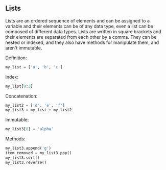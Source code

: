 ## Lists

Lists are an ordered sequence of elements and can be assigned to a variable and their elements can be of any data type, even a list can be composed of different data types. Lists are written in square brackets and their elements are separated from each other by a comma. They can be nested or indexed, and they also have methods for manipulate them, and aren't immutable.

Definition:

```python
my_list = ['a', 'b', 'c']
```

Index:

```python
my_list[0:3]
```

Concatenation:

```python
my_list2 = ['d', 'e', 'f']
my_list3 = my_list + my_list2
```

Immutable:

```python
my_list3[0] = 'alpha'
```

Methods:

```python
my_list3.append('g')
item_removed = my_list3.pop()
my_list3.sort()
my_list3.reverse()
```
